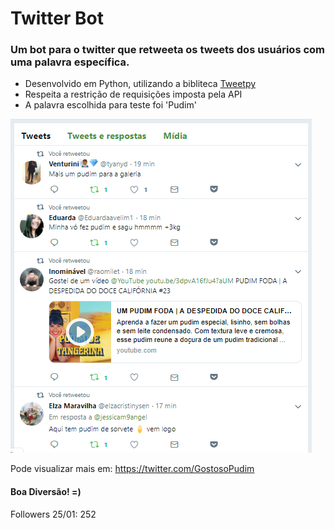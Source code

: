 # Twitter Bot
### Um bot para o twitter que retweeta os tweets dos usuários com uma palavra específica. 

 - Desenvolvido em Python, utilizando a bibliteca [Tweetpy](https://github.com/tweepy/tweepy)
 - Respeita a restrição de requisições imposta pela API
 - A palavra escolhida para teste foi 'Pudim'

![](https://github.com/suzanaph/twitter-bot/blob/master/pudim_twitter.PNG?raw=true)

Pode visualizar mais em: https://twitter.com/GostosoPudim

#### Boa Diversão! =)




Followers 25/01: 252





